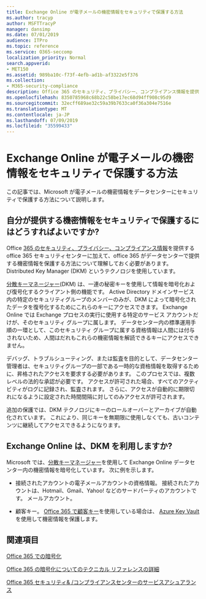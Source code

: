 ```yaml
---
title: Exchange Online が電子メールの機密情報をセキュリティで保護する方法
ms.author: tracyp
author: MSFTTracyP
manager: dansimp
ms.date: 07/01/2019
audience: ITPro
ms.topic: reference
ms.service: O365-seccomp
localization_priority: Normal
search.appverid:
- MET150
ms.assetid: 989ba10c-f73f-4efb-ad1b-af3322e5f376
ms.collection:
- M365-security-compliance
description: Office 365 のセキュリティ、プライバシー、コンプライアンス情報を提供する Office 365 セキュリティセンターに加えて、office 365 がデータセンターで提供する機密情報を保護する方法について理解しておく必要があります。 Distributed Key Manager (DKM) というテクノロジを使用しています。
ms.openlocfilehash: 8350785968c68b22c58be17ec68d94ff908c95d9
ms.sourcegitcommit: 32ecff689ae32c59a39b7633ca0f36a304e7516e
ms.translationtype: MT
ms.contentlocale: ja-JP
ms.lasthandoff: 07/09/2019
ms.locfileid: "35599433"
---
```

# <a name="how-exchange-online-secures-your-email-secrets"></a>Exchange Online が電子メールの機密情報をセキュリティで保護する方法

この記事では、Microsoft が電子メールの機密情報をデータセンターにセキュリティで保護する方法について説明します。
  
## <a name="how-do-we-secure-secret-information-provided-by-you"></a>自分が提供する機密情報をセキュリティで保護するにはどうすればよいですか?

Office [365 のセキュリティ、プライバシー、コンプライアンス情報](https://go.microsoft.com/fwlink/?linkid=874644)を提供する office 365 セキュリティセンターに加えて、office 365 がデータセンターで提供する機密情報を保護する方法について理解しておく必要があります。 Distributed Key Manager (DKM) というテクノロジを使用しています。
  
[分散キーマネージャー](office-365-bitlocker-and-distributed-key-manager-for-encryption.md)(DKM) は、一連の秘密キーを使用して情報を暗号化および復号化するクライアント側の機能です。 Active Directory ドメインサービス内の特定のセキュリティグループのメンバーのみが、DKM によって暗号化されたデータを復号化するためにこれらのキーにアクセスできます。 Exchange Online では Exchange プロセスの実行に使用する特定のサービス アカウントだけが、そのセキュリティ グループに属します。 データセンター内の標準運用手順の一環として、このセキュリティ グループに属する資格情報は人間には付与されないため、人間はだれもこれらの機密情報を解読できるキーにアクセスできません。
  
デバッグ、トラブルシューティング、または監査を目的として、データセンター管理者は、セキュリティグループの一部である一時的な資格情報を取得するために、昇格されたアクセスを要求する必要があります。 このプロセスでは、複数レベルの法的な承認が必要です。 アクセスが許可された場合、すべてのアクティビティがログに記録され、監査されます。 さらに、アクセスが自動的に期限切れになるように設定された時間間隔に対してのみアクセスが許可されます。
  
追加の保護では、DKM テクノロジにキーのロールオーバーとアーカイブが自動化されています。 これにより、同じキーを無期限に使用しなくても、古いコンテンツに継続してアクセスできるようになります。
  
## <a name="where-does-exchange-online-make-use-of-dkm"></a>Exchange Online は、DKM を利用しますか?

Microsoft では、[分散キーマネージャー](office-365-bitlocker-and-distributed-key-manager-for-encryption.md)を使用して Exchange Online データセンター内の機密情報を暗号化しています。 次に例を示します。
  
- 接続されたアカウントの電子メールアカウントの資格情報。 接続されたアカウントは、Hotmail、Gmail、Yahoo! などのサードパーティのアカウントです。 メールアカウント。
    
- 顧客キー。 [Office 365 で顧客キー](controlling-your-data-using-customer-key.md)を使用している場合は、 [Azure Key Vault](https://docs.microsoft.com/azure/key-vault/key-vault-whatis)を使用して機密情報を保護します。
    
## <a name="related-topics"></a>関連項目

[Office 365 での暗号化](encryption.md)
  
[Office 365 の暗号化についてのテクニカル リファレンスの詳細](technical-reference-details-about-encryption.md)
  
[Office 365 セキュリティ&amp; /コンプライアンスセンターのサービスアシュアランス](https://go.microsoft.com/fwlink/?linkid=874645)
  

